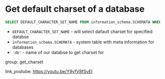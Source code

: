 # Get default charset of a database

```sql
SELECT DEFAULT_CHARACTER_SET_NAME FROM information_schema.SCHEMATA WHERE schema_name = 'db';
```

- `DEFAULT_CHARACTER_SET_NAME` - will select dafault charset for specified databse
- `information_schema.SCHEMATA` - system table with meta information for databases
- `'db'` - name of our databse to get charset for

group: get_charset


link_youtube: https://youtu.be/Y9yfV8fSvEI

